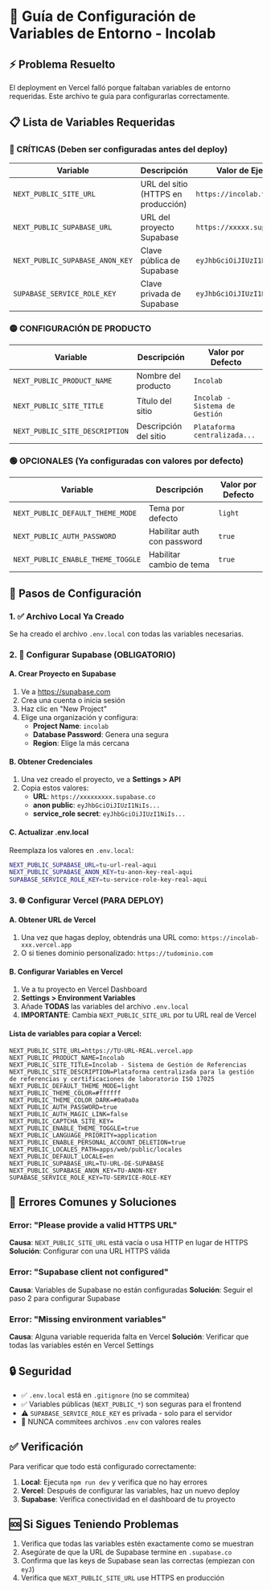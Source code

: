 # 🚀 Guía de Configuración de Variables de Entorno - Incolab

## ⚡ Problema Resuelto
El deployment en Vercel falló porque faltaban variables de entorno requeridas. Este archivo te guía para configurarlas correctamente.

## 📋 Lista de Variables Requeridas

### 🔴 CRÍTICAS (Deben ser configuradas antes del deploy)

| Variable | Descripción | Valor de Ejemplo |
|----------|-------------|------------------|
| `NEXT_PUBLIC_SITE_URL` | URL del sitio (HTTPS en producción) | `https://incolab.vercel.app` |
| `NEXT_PUBLIC_SUPABASE_URL` | URL del proyecto Supabase | `https://xxxxx.supabase.co` |
| `NEXT_PUBLIC_SUPABASE_ANON_KEY` | Clave pública de Supabase | `eyJhbGciOiJIUzI1Ni...` |
| `SUPABASE_SERVICE_ROLE_KEY` | Clave privada de Supabase | `eyJhbGciOiJIUzI1Ni...` |

### 🟡 CONFIGURACIÓN DE PRODUCTO

| Variable | Descripción | Valor por Defecto |
|----------|-------------|-------------------|
| `NEXT_PUBLIC_PRODUCT_NAME` | Nombre del producto | `Incolab` |
| `NEXT_PUBLIC_SITE_TITLE` | Título del sitio | `Incolab - Sistema de Gestión` |
| `NEXT_PUBLIC_SITE_DESCRIPTION` | Descripción del sitio | `Plataforma centralizada...` |

### 🟢 OPCIONALES (Ya configuradas con valores por defecto)

| Variable | Descripción | Valor por Defecto |
|----------|-------------|-------------------|
| `NEXT_PUBLIC_DEFAULT_THEME_MODE` | Tema por defecto | `light` |
| `NEXT_PUBLIC_AUTH_PASSWORD` | Habilitar auth con password | `true` |
| `NEXT_PUBLIC_ENABLE_THEME_TOGGLE` | Habilitar cambio de tema | `true` |

## 🔧 Pasos de Configuración

### 1. ✅ Archivo Local Ya Creado
Se ha creado el archivo `.env.local` con todas las variables necesarias.

### 2. 🔑 Configurar Supabase (OBLIGATORIO)

#### A. Crear Proyecto en Supabase
1. Ve a https://supabase.com
2. Crea una cuenta o inicia sesión
3. Haz clic en "New Project"
4. Elige una organización y configura:
   - **Project Name**: `incolab`
   - **Database Password**: Genera una segura
   - **Region**: Elige la más cercana

#### B. Obtener Credenciales
1. Una vez creado el proyecto, ve a **Settings > API**
2. Copia estos valores:
   - **URL**: `https://xxxxxxxxx.supabase.co`
   - **anon public**: `eyJhbGciOiJIUzI1NiIs...`
   - **service_role secret**: `eyJhbGciOiJIUzI1NiIs...`

#### C. Actualizar .env.local
Reemplaza los valores en `.env.local`:
```bash
NEXT_PUBLIC_SUPABASE_URL=tu-url-real-aqui
NEXT_PUBLIC_SUPABASE_ANON_KEY=tu-anon-key-real-aqui
SUPABASE_SERVICE_ROLE_KEY=tu-service-role-key-real-aqui
```

### 3. 🌐 Configurar Vercel (PARA DEPLOY)

#### A. Obtener URL de Vercel
1. Una vez que hagas deploy, obtendrás una URL como: `https://incolab-xxx.vercel.app`
2. O si tienes dominio personalizado: `https://tudominio.com`

#### B. Configurar Variables en Vercel
1. Ve a tu proyecto en Vercel Dashboard
2. **Settings > Environment Variables**
3. Añade **TODAS** las variables del archivo `.env.local`
4. **IMPORTANTE**: Cambia `NEXT_PUBLIC_SITE_URL` por tu URL real de Vercel

#### Lista de variables para copiar a Vercel:
```
NEXT_PUBLIC_SITE_URL=https://TU-URL-REAL.vercel.app
NEXT_PUBLIC_PRODUCT_NAME=Incolab
NEXT_PUBLIC_SITE_TITLE=Incolab - Sistema de Gestión de Referencias
NEXT_PUBLIC_SITE_DESCRIPTION=Plataforma centralizada para la gestión de referencias y certificaciones de laboratorio ISO 17025
NEXT_PUBLIC_DEFAULT_THEME_MODE=light
NEXT_PUBLIC_THEME_COLOR=#ffffff
NEXT_PUBLIC_THEME_COLOR_DARK=#0a0a0a
NEXT_PUBLIC_AUTH_PASSWORD=true
NEXT_PUBLIC_AUTH_MAGIC_LINK=false
NEXT_PUBLIC_CAPTCHA_SITE_KEY=
NEXT_PUBLIC_ENABLE_THEME_TOGGLE=true
NEXT_PUBLIC_LANGUAGE_PRIORITY=application
NEXT_PUBLIC_ENABLE_PERSONAL_ACCOUNT_DELETION=true
NEXT_PUBLIC_LOCALES_PATH=apps/web/public/locales
NEXT_PUBLIC_DEFAULT_LOCALE=en
NEXT_PUBLIC_SUPABASE_URL=TU-URL-DE-SUPABASE
NEXT_PUBLIC_SUPABASE_ANON_KEY=TU-ANON-KEY
SUPABASE_SERVICE_ROLE_KEY=TU-SERVICE-ROLE-KEY
```

## 🚨 Errores Comunes y Soluciones

### Error: "Please provide a valid HTTPS URL"
**Causa**: `NEXT_PUBLIC_SITE_URL` está vacía o usa HTTP en lugar de HTTPS
**Solución**: Configurar con una URL HTTPS válida

### Error: "Supabase client not configured"
**Causa**: Variables de Supabase no están configuradas
**Solución**: Seguir el paso 2 para configurar Supabase

### Error: "Missing environment variables"
**Causa**: Alguna variable requerida falta en Vercel
**Solución**: Verificar que todas las variables estén en Vercel Settings

## 🔒 Seguridad

- ✅ `.env.local` está en `.gitignore` (no se commitea)
- ✅ Variables públicas (`NEXT_PUBLIC_*`) son seguras para el frontend
- ⚠️ `SUPABASE_SERVICE_ROLE_KEY` es privada - solo para el servidor
- 🚫 NUNCA commitees archivos `.env` con valores reales

## ✅ Verificación

Para verificar que todo está configurado correctamente:

1. **Local**: Ejecuta `npm run dev` y verifica que no hay errores
2. **Vercel**: Después de configurar las variables, haz un nuevo deploy
3. **Supabase**: Verifica conectividad en el dashboard de tu proyecto

## 🆘 Si Sigues Teniendo Problemas

1. Verifica que todas las variables estén exactamente como se muestran
2. Asegúrate de que la URL de Supabase termine en `.supabase.co`
3. Confirma que las keys de Supabase sean las correctas (empiezan con `eyJ`)
4. Verifica que `NEXT_PUBLIC_SITE_URL` use HTTPS en producción